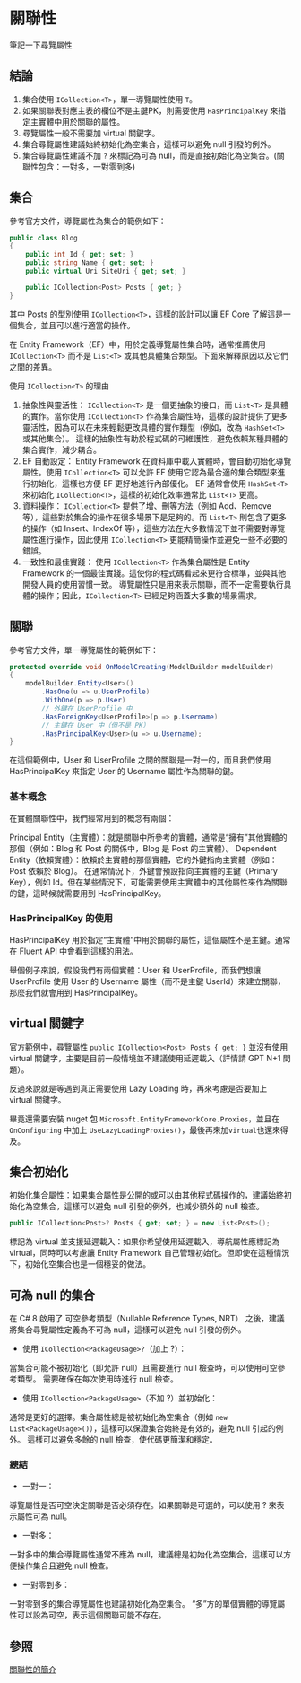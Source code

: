# 關聯性

筆記一下尋覽屬性

## 結論
1. 集合使用 `ICollection<T>`，單一導覽屬性使用 `T`。
2. 如果關聯表對應主表的欄位不是主鍵PK，則需要使用 `HasPrincipalKey` 來指定主實體中用於關聯的屬性。
3. 尋覽屬性一般不需要加 virtual 關鍵字。
4. 集合尋覽屬性建議始終初始化為空集合，這樣可以避免 null 引發的例外。
5. 集合尋覽屬性建議不加 `?` 來標記為可為 null，而是直接初始化為空集合。(關聯性包含：一對多，一對零到多)

## 集合
參考官方文件，導覽屬性為集合的範例如下：

```C#
public class Blog
{
    public int Id { get; set; }
    public string Name { get; set; }
    public virtual Uri SiteUri { get; set; }

    public ICollection<Post> Posts { get; }
}
```

其中 Posts 的型別使用 `ICollection<T>`，這樣的設計可以讓 EF Core 了解這是一個集合，並且可以進行適當的操作。

在 Entity Framework（EF）中，用於定義導覽屬性集合時，通常推薦使用 `ICollection<T>` 而不是 `List<T>` 或其他具體集合類型。下面來解釋原因以及它們之間的差異。

使用 `ICollection<T>` 的理由
1. 抽象性與靈活性：
`ICollection<T>` 是一個更抽象的接口，而 `List<T>` 是具體的實作。當你使用 `ICollection<T>` 作為集合屬性時，這樣的設計提供了更多靈活性，因為可以在未來輕鬆更改具體的實作類型（例如，改為 `HashSet<T>` 或其他集合）。
這樣的抽象性有助於程式碼的可維護性，避免依賴某種具體的集合實作，減少耦合。
2. EF 自動設定：
Entity Framework 在資料庫中載入實體時，會自動初始化導覽屬性。使用 `ICollection<T>` 可以允許 EF 使用它認為最合適的集合類型來進行初始化，這樣也方便 EF 更好地進行內部優化。
EF 通常會使用 `HashSet<T>` 來初始化 `ICollection<T>`，這樣的初始化效率通常比 `List<T>` 更高。
3. 資料操作：
`ICollection<T>` 提供了增、刪等方法（例如 Add、Remove 等），這些對於集合的操作在很多場景下是足夠的。而 `List<T>` 則包含了更多的操作（如 Insert、IndexOf 等），這些方法在大多數情況下並不需要對導覽屬性進行操作，因此使用 `ICollection<T>` 更能精簡操作並避免一些不必要的錯誤。
4. 一致性和最佳實踐：
使用 `ICollection<T>` 作為集合屬性是 Entity Framework 的一個最佳實踐。這使你的程式碼看起來更符合標準，並與其他開發人員的使用習慣一致。
導覽屬性只是用來表示關聯，而不一定需要執行具體的操作；因此，`ICollection<T>` 已經足夠涵蓋大多數的場景需求。

## 關聯
參考官方文件，單一導覽屬性的範例如下：

```C#
protected override void OnModelCreating(ModelBuilder modelBuilder)
{
    modelBuilder.Entity<User>()
        .HasOne(u => u.UserProfile)
        .WithOne(p => p.User)
        // 外鍵在 UserProfile 中
        .HasForeignKey<UserProfile>(p => p.Username)
        // 主鍵在 User 中（但不是 PK）
        .HasPrincipalKey<User>(u => u.Username);
}
```

在這個範例中，User 和 UserProfile 之間的關聯是一對一的，而且我們使用 HasPrincipalKey 來指定 User 的 Username 屬性作為關聯的鍵。

### 基本概念
在實體關聯性中，我們經常用到的概念有兩個：

Principal Entity（主實體）：就是關聯中所參考的實體，通常是“擁有”其他實體的那個（例如：Blog 和 Post 的關係中，Blog 是 Post 的主實體）。
Dependent Entity（依賴實體）：依賴於主實體的那個實體，它的外鍵指向主實體（例如：Post 依賴於 Blog）。
在通常情況下，外鍵會預設指向主實體的主鍵（Primary Key），例如 Id。但在某些情況下，可能需要使用主實體中的其他屬性來作為關聯的鍵，這時候就需要用到 HasPrincipalKey。

### HasPrincipalKey 的使用
HasPrincipalKey 用於指定“主實體”中用於關聯的屬性，這個屬性不是主鍵。通常在 Fluent API 中會看到這樣的用法。

舉個例子來說，假設我們有兩個實體：User 和 UserProfile，而我們想讓 UserProfile 使用 User 的 Username 屬性（而不是主鍵 UserId）來建立關聯，那麼我們就會用到 HasPrincipalKey。

## virtual 關鍵字
官方範例中，尋覽屬性 `public ICollection<Post> Posts { get; }` 並沒有使用 virtual 關鍵字，主要是目前一般情境並不建議使用延遲載入（詳情請 GPT N+1 問題）。

反過來說就是等遇到真正需要使用 Lazy Loading 時，再來考慮是否要加上 virtual 關鍵字。

畢竟還需要安裝 nuget 包 `Microsoft.EntityFrameworkCore.Proxies`，並且在 `OnConfiguring` 中加上 `UseLazyLoadingProxies()`，最後再來加`virtual`也還來得及。

## 集合初始化
初始化集合屬性：如果集合屬性是公開的或可以由其他程式碼操作的，建議始終初始化為空集合，這樣可以避免 null 引發的例外，也減少額外的 null 檢查。

```C#
public ICollection<Post>? Posts { get; set; } = new List<Post>();
```

標記為 virtual 並支援延遲載入：如果你希望使用延遲載入，導航屬性應標記為 virtual，同時可以考慮讓 Entity Framework 自己管理初始化。但即使在這種情況下，初始化空集合也是一個穩妥的做法。

## 可為 null 的集合
在 C# 8 啟用了 可空參考類型（Nullable Reference Types, NRT） 之後，建議將集合尋覽屬性定義為不可為 null，這樣可以避免 null 引發的例外。

- 使用 `ICollection<PackageUsage>?`（加上 ?）：

當集合可能不被初始化（即允許 null）且需要進行 null 檢查時，可以使用可空參考類型。
需要確保在每次使用時進行 null 檢查。

- 使用 `ICollection<PackageUsage>`（不加 ?）並初始化：

通常是更好的選擇。集合屬性總是被初始化為空集合（例如 `new List<PackageUsage>()`），這樣可以保證集合始終是有效的，避免 null 引起的例外。
這樣可以避免多餘的 null 檢查，使代碼更簡潔和穩定。

### 總結
- 一對一：

導覽屬性是否可空決定關聯是否必須存在。如果關聯是可選的，可以使用 ? 來表示屬性可為 null。
- 一對多：

一對多中的集合導覽屬性通常不應為 null，建議總是初始化為空集合，這樣可以方便操作集合且避免 null 檢查。
- 一對零到多：

一對零到多的集合導覽屬性也建議初始化為空集合。
“多”方的單個實體的導覽屬性可以設為可空，表示這個關聯可能不存在。

## 參照
[關聯性的簡介](https://learn.microsoft.com/zh-tw/ef/core/modeling/relationships)